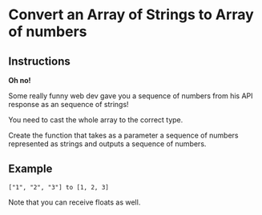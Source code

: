 # Convert an Array of Strings to Array of numbers

## Instructions

**Oh no!**

Some really funny web dev gave you a sequence of numbers from his API response as an sequence of strings!

You need to cast the whole array to the correct type.

Create the function that takes as a parameter a sequence of numbers represented as strings and outputs a sequence of numbers.

## Example

```
["1", "2", "3"] to [1, 2, 3]
```

Note that you can receive floats as well.